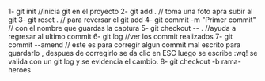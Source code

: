 1- git init //inicia git en el proyecto
2- git add . // toma una foto apra subir al git
3- git reset . // para reversar el git add
4- git commit -m "Primer commit" // con el nombre que guardas la captura
5- git checkout -- . //ayuda a regresar al ultimo commit
6- git log //ver los commit realizados 
7- git commit --amend // este es para corregir algun commit mal escrito para guardarlo , despues de corregirlo se da clic en ESC luego se escribe :wq! se valida con un git log y se evidencia el cambio.
8- git checkout -b rama-heroes

